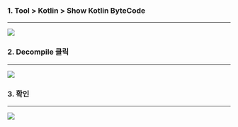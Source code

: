 ### 1. Tool >  Kotlin > Show Kotlin ByteCode
--- 

![](https://i.imgur.com/eLhHH8k.png)
 
### 2. Decompile 클릭
---
![](https://i.imgur.com/HH7dlU8.png)

### 3. 확인 
---
![](https://i.imgur.com/dDe8zs0.png)
